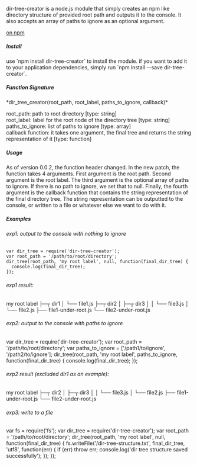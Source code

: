 <p>dir-tree-creator is a node.js module that simply creates an npm like directory structure of provided root path and outputs it to the console. It also accepts an array of paths to ignore as an optional argument.</p>

<a href="https://www.npmjs.com/package/dir-tree-creator" target="_blank">on npm</a>

<h5>Install</h5>
  <p>use `npm install dir-tree-creator` to install the module. if you want to add it to your application dependencies, simply run `npm install --save dir-tree-creator`.</p>

<h5>Function Signature</h5>
*dir_tree_creator(root_path, root_label, paths_to_ignore, callback)*  

root_path: path to root directory [type: string]  
root_label: label for the root node of the directory tree [type: string]  
paths_to_ignore: list of paths to ignore [type: array]  
callback function: it takes one argument, the final tree and returns the string representation of it [type: function]
	
<h5>Usage</h5>
  <p>As of version 0.0.2, the function header changed. In the new patch, the function takes 4 arguments. First argument is the root path. Second argument is the root label. The third argument is the optional array of paths to ignore. If there is no path to ignore, we set that to null. Finally, the fourth argument is the callback function that contains the string representation of the final directory tree. The string representation can be outputted to the console, or written to a file or whatever else we want to do with it.</p>

<h5>Examples</h5>

<h6>exp1: output to the console with nothing to ignore</h6>
	
	var dir_tree = require('dir-tree-creator');
	var root_path = '/path/to/root/directory';
	dir_tree(root_path, 'my root label', null, function(final_dir_tree) {
  	  console.log(final_dir_tree);
	});
	
<h6>exp1 result:</h6>
	my root label  
	├─┬ dir1  
	│ └── file1.js  
	├─┬ dir2  
	│ ├─┬ dir3  
	│ │ └── file3.js  
	│ └── file2.js 
	├── file1-under-root.js  
	└── file2-under-root.js  
	
<h6>exp2: output to the console with paths to ignore</h6>
	var dir_tree = require('dir-tree-creator');
	var root_path = '/path/to/root/directory';
	var paths_to_ignore = ['/path1/to/ignore', '/path2/to/ignore'];
	dir_tree(root_path, 'my root label', paths_to_ignore, function(final_dir_tree) {
  	console.log(final_dir_tree);
	});
	
<h6>exp2 result (excluded dir1 as an example):</h6>
	my root label  
	├─┬ dir2 
	│ ├─┬ dir3
	│ │ └── file3.js  
	│ └── file2.js 
	├── file1-under-root.js  
	└── file2-under-root.js  
	
<h6>exp3: write to a file</h6>
	var fs = require('fs');
	var dir_tree = require('dir-tree-creator');
	var root_path = '/path/to/root/directory';
	dir_tree(root_path, 'my root label', null, function(final_dir_tree) {
  	  fs.writeFile('/dir-tree-structure.txt', final_dir_tree, 'utf8', function(err) {
    	    if (err) throw err;
    	    console.log('dir tree structure saved successfully');
  	  });
	});
	
	
	
	
	
	
